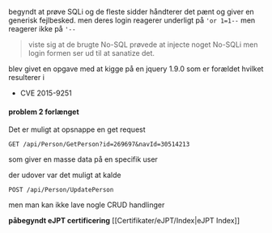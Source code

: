 begyndt at prøve SQLi og de fleste sidder håndterer det pænt og giver en generisk fejlbesked.
men deres login reagerer underligt på `'or 1=1--`  men reagerer ikke på `'--`

>viste sig at de brugte No-SQL 
>prøvede at injecte noget No-SQLi men login formen ser ud til at sanatize det.

blev givet en opgave med at kigge på en jquery 1.9.0 som er forældet hvilket resulterer i 
- CVE 2015-9251 

#### problem 2 forlænget
Det er muligt at opsnappe en get request
```http
GET /api/Person/GetPerson?id=269697&navId=30514213
```
som giver en masse data på en specifik user 

der udover var det muligt at kalde
```http
POST /api/Person/UpdatePerson
```
men man kan ikke lave nogle CRUD handlinger




**påbegyndt eJPT certificering** [[Certifikater/eJPT/Index|eJPT Index]]

